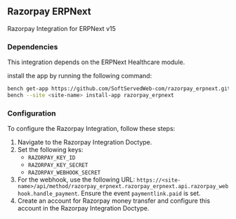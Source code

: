 ## Razorpay ERPNext

Razorpay Integration for ERPNext v15

### Dependencies

This integration depends on the ERPNext Healthcare module.

install the app by running the following command:

```bash
bench get-app https://github.com/SoftServedWeb-com/razorpay_erpnext.git
bench --site <site-name> install-app razorpay_erpnext
```
### Configuration

To configure the Razorpay Integration, follow these steps:

1. Navigate to the Razorpay Integration Doctype.
2. Set the following keys:
    - `RAZORPAY_KEY_ID`
    - `RAZORPAY_KEY_SECRET`
    - `RAZORPAY_WEBHOOK_SECRET`
3. For the webhook, use the following URL: `https://<site-name>/api/method/razorpay_erpnext.razorpay_erpnext.api.razorpay_webhook.handle_payment`. Ensure the event `paymentlink.paid` is set.
4. Create an account for Razorpay money transfer and configure this account in the Razorpay Integration Doctype.
